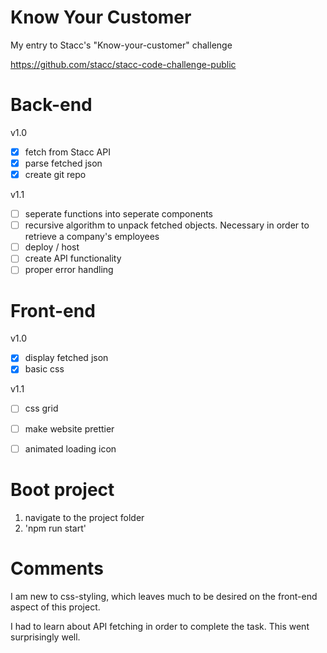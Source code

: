 # Know Your Customer
My entry to Stacc's "Know-your-customer" challenge

https://github.com/stacc/stacc-code-challenge-public


# Back-end
v1.0
- [X] fetch from Stacc API
- [X] parse fetched json
- [X] create git repo

v1.1
- [ ] seperate functions into seperate components
- [ ] recursive algorithm to unpack fetched objects. Necessary in order to retrieve a company's 
employees
- [ ] deploy / host
- [ ] create API functionality
- [ ] proper error handling

# Front-end
v1.0
- [X] display fetched json
- [X] basic css

v1.1
- [ ] css grid
- [ ] make website prettier
- [ ] animated loading icon


# Boot project
1) navigate to the project folder
2) 'npm run start'


# Comments
I am new to css-styling, which leaves much to be desired on the front-end aspect of this project.

I had to learn about API fetching in order to complete the task. This went surprisingly well.



